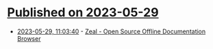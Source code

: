 # [Published on 2023-05-29](index.md)

* [2023-05-29, 11:03:40](https://lobste.rs/s/d6hcl9/zeal_open_source_offline_documentation) - [Zeal - Open Source Offline Documentation Browser](https://zealdocs.org/)
